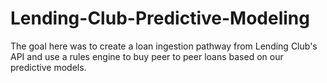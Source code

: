 # Lending-Club-Predictive-Modeling
The goal here was to create a loan ingestion pathway from Lending Club's API and use a rules engine to buy peer to peer loans based on our predictive models. 
